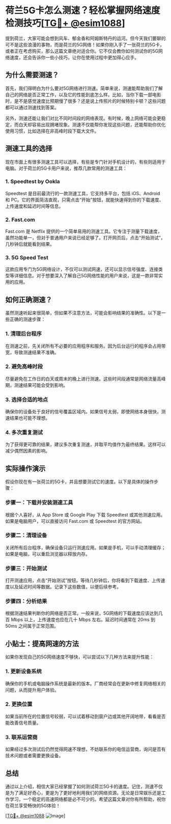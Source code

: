 # 荷兰5G卡怎么测速？轻松掌握网络速度检测技巧[[TG💪+ @esim1088](https://t.me/s/esim1088)]

提到荷兰，大家可能会想到风车、郁金香和阿姆斯特丹的运河。但今天我们要聊的可不是这些浪漫的事物，而是荷兰的5G网络！如果你刚入手了一张荷兰的5G卡，或者正在考虑购买，那么这篇文章绝对适合你。它不仅会教你如何测试你的5G网络速度，还会告诉你一些小技巧，让你在使用过程中更加得心应手。

## 为什么需要测速？

首先，我们得明白为什么要对5G网络进行测速。简单来说，测速能帮助我们了解自己的网络是否正常工作，以及它的性能到底怎么样。比如，当你下载一部电影时，是不是感觉速度比预期慢了很多？还是说上传照片的时候特别卡顿？这些问题都可以通过测速找到答案。

另外，测速还能让我们对比不同时间段的网络表现。有时候，晚上网络可能会更稳定，而白天却容易出现拥堵现象。测速不仅能帮你发现这些问题，还能帮助你优化使用习惯，比如选择在非高峰时段下载大文件。

## 测速工具的选择

现在市面上有很多测速工具可以选择，有些是专门针对手机设计的，有些则适用于电脑。对于荷兰的5G卡用户来说，推荐几款常用的测速工具：

### 1. Speedtest by Ookla
Speedtest 是目前最流行的一款测速工具，它支持多平台，包括 iOS、Android 和 PC。它的界面简洁直观，只需点击“开始”按钮，就能快速得到你的下载速度、上传速度和延迟时间等信息。

### 2. Fast.com
Fast.com 是 Netflix 提供的一个简单易用的测速工具。它专注于测量下载速度，虽然功能单一，但对于普通用户来说已经足够了。打开网页后，点击“开始测试”，几秒钟后就能看到结果。

### 3. 5G Speed Test
这款应用专门为5G网络设计，不仅可以测试网速，还可以显示信号强度、连接类型等详细信息。对于想要深入了解自己5G网络性能的用户来说，这是一款非常实用的应用。

## 如何正确测速？

虽然测速听起来很简单，但如果不注意方法，可能会影响结果的准确性。以下是一些正确的测速步骤：

### 1. 清理后台程序
在测速之前，先关闭所有不必要的应用程序和服务。因为后台运行的程序会占用带宽，导致测速结果不准确。

### 2. 避免高峰时段
尽量避免在工作日的白天或周末的晚上进行测速。这些时间段通常是网络流量高峰期，测速结果可能会受到影响。

### 3. 选择合适的地点
确保你的设备处于良好的信号覆盖区域内。如果信号太弱，即使网络本身很快，测速结果也可能不理想。

### 4. 多次重复测试
为了获得更可靠的结果，建议多次重复测速，并取平均值作为最终结果。这样可以减少偶然因素的影响。

## 实际操作演示

假设你现在有一张荷兰的5G卡，并且想要测试它的速度。以下是具体的操作步骤：

### 步骤一：下载并安装测速工具
根据个人喜好，从 App Store 或 Google Play 下载 Speedtest 或其他测速应用。如果是电脑用户，可以直接访问 Fast.com 或 Speedtest 的官方网站。

### 步骤二：清理设备
关闭所有后台程序，确保设备只运行测速应用。如果是手机，可以手动清理缓存；如果是电脑，可以重启浏览器以释放内存。

### 步骤三：开始测试
打开测速应用，点击“开始测试”按钮。等待几秒钟后，你将看到下载速度、上传速度以及延迟时间等数据。记录下这些数值，以便后续参考。

### 步骤四：分析结果
根据测速结果判断你的网络是否正常。一般来说，5G网络的下载速度应该达到几百 Mbps 以上，上传速度也应在几十 Mbps 左右。延迟时间通常在 20ms 到 50ms 之间属于正常范围。

## 小贴士：提高网速的方法

如果你发现自己的5G网络速度不够快，可以尝试以下几种方法来提升性能：

### 1. 更新设备系统
确保你的手机或电脑操作系统是最新的版本。厂商经常会在更新中修复网络相关的问题，从而提升用户体验。

### 2. 更换位置
如果当前所在的位置信号较弱，可以试着移动到窗户边或其他开阔地带，看看是否能改善信号质量。

### 3. 联系运营商
如果经过多次测试后仍然觉得网速不理想，不妨联系你的电信运营商，询问是否有技术问题或者需要更换设备。

## 总结

通过以上介绍，相信大家已经掌握了如何测试荷兰5G卡的速度。记住，测速不仅是为了满足好奇心，更是为了更好地利用我们的网络资源。无论是日常娱乐还是工作学习，一个稳定的高速网络都是必不可少的。希望这篇文章对你有所帮助，祝你在荷兰享受畅快的5G体验！

[[TG💪+ @esim1088](https://t.me/s/esim1088) ![Image](https://i.postimg.cc/4NQfJmqS/Snipaste-2025-05-13-00-14-12.png)]